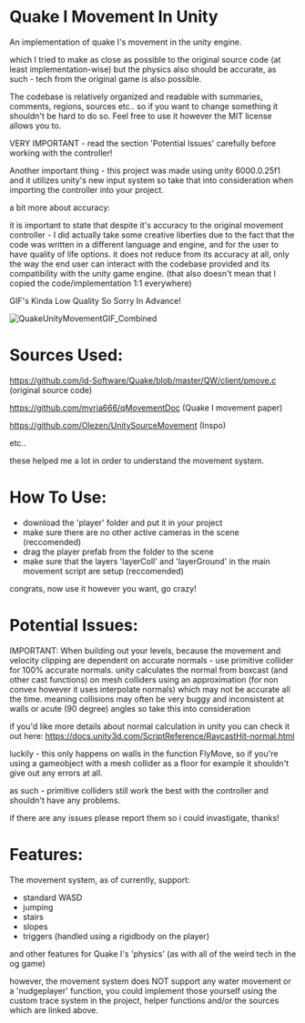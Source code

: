 # Quake I Movement In Unity
An implementation of quake I's movement in the unity engine.

which I tried to make as close as possible to the original source code (at least implementation-wise) but the physics also should be accurate, as such - tech from the original game is also possible.

The codebase is relatively organized and readable with summaries, comments, regions, sources etc.. so if you want to change something it shouldn't be hard to do so.
Feel free to use it however the MIT license allows you to.

VERY IMPORTANT - read the section 'Potential Issues' carefully before working with the controller!

Another important thing - this project was made using unity 6000.0.25f1 and it utilizes unity's new input system so take that into consideration when importing the controller into your project.

a bit more about accuracy:

it is important to state that despite it's accuracy to the original movement controller - I did actually take some creative liberties due to the fact that the code was written in a different language and engine, and for the user to have quality of life options. it does not reduce from its accuracy at all, only the way the end user can interact with the codebase provided and its compatibility with the unity game engine. (that also doesn't mean that I copied the code/implementation 1:1 everywhere)

GIF's Kinda Low Quality So Sorry In Advance!


![QuakeUnityMovementGIF_Combined](https://github.com/user-attachments/assets/68319b8b-c07a-4f04-9f04-dd07d9db6bdb)


# Sources Used:

https://github.com/id-Software/Quake/blob/master/QW/client/pmove.c (original source code)

https://github.com/myria666/qMovementDoc (Quake I movement paper)

https://github.com/Olezen/UnitySourceMovement (Inspo)

etc..

these helped me a lot in order to understand the movement system.


# How To Use:

- download the 'player' folder and put it in your project
- make sure there are no other active cameras in the scene (reccomended)
- drag the player prefab from the folder to the scene
- make sure that the layers 'layerColl' and 'layerGround' in the main movement script are setup (reccomended)

congrats, now use it however you want, go crazy!


# Potential Issues:

IMPORTANT: When building out your levels, because the movement and velocity clipping are dependent on accurate normals - use primitive collider for 
100% accurate normals. unity calculates the normal from boxcast (and other cast functions) on mesh colliders using an approximation (for non convex however it uses interpolate normals) which may 
not be accurate all the time. meaning collisions may often be very buggy and inconsistent at walls or acute (90 degree) angles so take this into consideration



if you'd like more details about normal calculation in unity you can check it out here: https://docs.unity3d.com/ScriptReference/RaycastHit-normal.html

luckily - this only happens on walls in the function FlyMove, so if you're using a gameobject with a mesh collider as a floor for example it shouldn't give out any errors at all.

as such - primitive colliders still work the best with the controller and shouldn't have any problems.


if there are any issues please report them so i could invastigate, thanks!  

# Features:

The movement system, as of currently, support:

- standard WASD
- jumping
- stairs
- slopes
- triggers (handled using a rigidbody on the player)

and other features for Quake I's 'physics' (as with all of the weird tech in the og game)

however, the movement system does NOT support any water movement or a 'nudgeplayer' function, you could implement those yourself using the custom trace system in the project, helper functions and/or the sources which are linked above.
